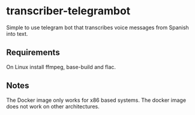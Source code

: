 # transcriber-telegrambot

Simple to use telegram bot that transcribes voice messages from Spanish into text.

## Requirements

On Linux install ffmpeg, base-build and flac.

## Notes

The Docker image only works for x86 based systems. The docker image does not work on other architectures.
